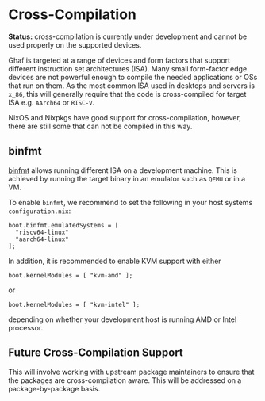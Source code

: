 <!--
    Copyright 2022-2023 TII (SSRC) and the Ghaf contributors
    SPDX-License-Identifier: CC-BY-SA-4.0
-->

# Cross-Compilation

**Status:** cross-compilation is currently under development and cannot be used properly on the supported devices.

Ghaf is targeted at a range of devices and form factors that support different instruction set architectures (ISA). Many small form-factor edge devices are not powerful enough to compile the needed applications or OSs that run on them. As the most common ISA used in desktops and servers is ``x_86``, this will generally require that the code is cross-compiled for target ISA e.g. ``AArch64`` or ``RISC-V``.

NixOS and Nixpkgs have good support for cross-compilation, however, there are still some that can not be compiled in this way.


## binfmt

[binfmt](https://en.wikipedia.org/wiki/Binfmt_misc) allows running different ISA on a development machine. This is achieved by running the target binary in an emulator such as ``QEMU`` or in a VM.

To enable ``binfmt``, we recommend to set the following in your host systems ``configuration.nix``:

    boot.binfmt.emulatedSystems = [
      "riscv64-linux"
      "aarch64-linux"
    ];
    
In addition, it is recommended to enable KVM support with either

    boot.kernelModules = [ "kvm-amd" ];

or

    boot.kernelModules = [ "kvm-intel" ];
    
depending on whether your development host is running AMD or Intel processor.


## Future Cross-Compilation Support

This will involve working with upstream package maintainers to ensure that the packages are cross-compilation aware. This will be addressed on a package-by-package basis.
    
